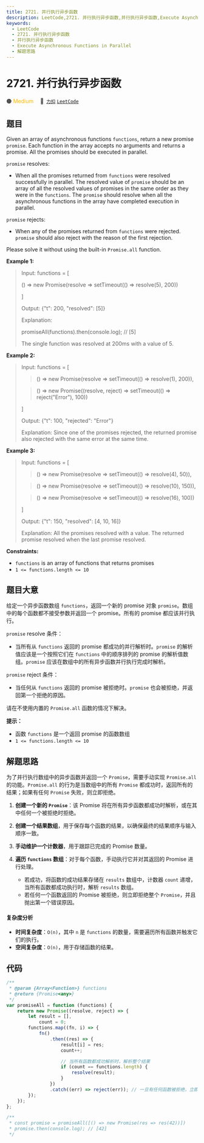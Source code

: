 ```yaml
---
title: 2721. 并行执行异步函数
description: LeetCode,2721. 并行执行异步函数,并行执行异步函数,Execute Asynchronous Functions in Parallel,解题思路
keywords:
  - LeetCode
  - 2721. 并行执行异步函数
  - 并行执行异步函数
  - Execute Asynchronous Functions in Parallel
  - 解题思路
---
```


# 2721. 并行执行异步函数

🟠 <font color=#ffb800>Medium</font>&emsp; 🔗&ensp;[`力扣`](https://leetcode.cn/problems/execute-asynchronous-functions-in-parallel) [`LeetCode`](https://leetcode.com/problems/execute-asynchronous-functions-in-parallel)

## 题目

Given an array of asynchronous functions `functions`, return a new promise
`promise`. Each function in the array accepts no arguments and returns a
promise. All the promises should be executed in parallel.

`promise` resolves:

- When all the promises returned from `functions` were resolved successfully in parallel. The resolved value of `promise` should be an array of all the resolved values of promises in the same order as they were in the `functions`. The `promise` should resolve when all the asynchronous functions in the array have completed execution in parallel.

`promise` rejects:

- When any of the promises returned from `functions` were rejected. `promise` should also reject with the reason of the first rejection.

Please solve it without using the built-in `Promise.all` function.

**Example 1:**

> Input: functions = [
>
> () => new Promise(resolve => setTimeout(() => resolve(5), 200))
>
> ]
>
> Output: {"t": 200, "resolved": [5]}
>
> Explanation:
>
> promiseAll(functions).then(console.log); // [5]
>
> The single function was resolved at 200ms with a value of 5.

**Example 2:**

> Input: functions = [
>
> > () => new Promise(resolve => setTimeout(() => resolve(1), 200)),
>
> > () => new Promise((resolve, reject) => setTimeout(() => reject("Error"), 100))
>
> ]
>
> Output: {"t": 100, "rejected": "Error"}
>
> Explanation: Since one of the promises rejected, the returned promise also rejected with the same error at the same time.

**Example 3:**

> Input: functions = [
>
> > () => new Promise(resolve => setTimeout(() => resolve(4), 50)),
>
> > () => new Promise(resolve => setTimeout(() => resolve(10), 150)),
>
> > () => new Promise(resolve => setTimeout(() => resolve(16), 100))
>
> ]
>
> Output: {"t": 150, "resolved": [4, 10, 16]}
>
> Explanation: All the promises resolved with a value. The returned promise resolved when the last promise resolved.

**Constraints:**

- `functions` is an array of functions that returns promises
- `1 <= functions.length <= 10`

## 题目大意

给定一个异步函数数组 `functions`，返回一个新的 promise 对象 `promise`。数组中的每个函数都不接受参数并返回一个
promise。所有的 promise 都应该并行执行。

`promise` resolve 条件：

- 当所有从 `functions` 返回的 promise 都成功的并行解析时。`promise` 的解析值应该是一个按照它们在 `functions` 中的顺序排列的 promise 的解析值数组。`promise` 应该在数组中的所有异步函数并行执行完成时解析。

`promise` reject 条件：

- 当任何从 `functions` 返回的 promise 被拒绝时。`promise` 也会被拒绝，并返回第一个拒绝的原因。

请在不使用内置的 `Promise.all` 函数的情况下解决。

**提示：**

- 函数 `functions` 是一个返回 promise 的函数数组
- `1 <= functions.length <= 10`

## 解题思路

为了并行执行数组中的异步函数并返回一个 `Promise`，需要手动实现 `Promise.all` 的功能。`Promise.all` 的行为是当数组中的所有 `Promise` 都成功时，返回所有的结果；如果有任何 `Promise` 失败，则立即拒绝。

1. **创建一个新的 `Promise`**：该 Promise 将在所有异步函数都成功时解析，或在其中任何一个被拒绝时拒绝。
2. **创建一个结果数组**，用于保存每个函数的结果，以确保最终的结果顺序与输入顺序一致。
3. **手动维护一个计数器**，用于跟踪已完成的 Promise 数量。
4. **遍历 `functions` 数组**：对于每个函数，手动执行它并对其返回的 Promise 进行处理。

   - 若成功，将函数的成功结果存储在 `results` 数组中，计数器 `count` 递增，当所有函数都成功执行时，解析 `results` 数组。
   - 若任何一个函数返回的 Promise 被拒绝，则立即拒绝整个 `Promise`，并且抛出第一个错误原因。

#### 复杂度分析

- **时间复杂度**：`O(n)`，其中 `n` 是 `functions` 的数量，需要遍历所有函数并触发它们的执行。
- **空间复杂度**：`O(n)`，用于存储函数的结果。

## 代码

```javascript
/**
 * @param {Array<Function>} functions
 * @return {Promise<any>}
 */
var promiseAll = function (functions) {
	return new Promise((resolve, reject) => {
		let result = [],
			count = 0;
		functions.map((fn, i) => {
			fn()
				.then((res) => {
					result[i] = res;
					count++;

					// 当所有函数都成功解析时，解析整个结果
					if (count == functions.length) {
						resolve(result);
					}
				})
				.catch((err) => reject(err)); // 一旦有任何函数被拒绝，立即拒绝整个 promise
		});
	});
};

/**
 * const promise = promiseAll([() => new Promise(res => res(42))])
 * promise.then(console.log); // [42]
 */
```

